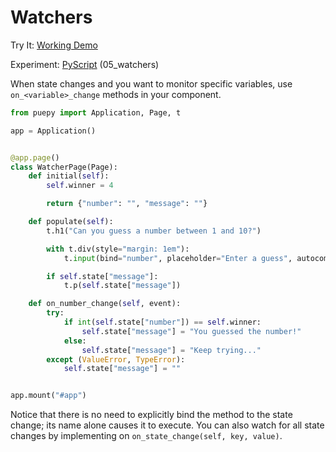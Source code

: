 # Watchers

<tldr>
    <p>Try It: <a href="https://kkinder.pyscriptapps.com/puepy-tutorial/latest/05_watchers/index.html">Working Demo</a></p>
    <p>Experiment: <a href="https://pyscript.com/@kkinder/puepy-tutorial/latest">PyScript</a> (05_watchers)</p>
</tldr>

When state changes and you want to monitor specific variables, use `on_<variable>_change` methods in your component.

```Python
from puepy import Application, Page, t

app = Application()


@app.page()
class WatcherPage(Page):
    def initial(self):
        self.winner = 4

        return {"number": "", "message": ""}

    def populate(self):
        t.h1("Can you guess a number between 1 and 10?")

        with t.div(style="margin: 1em"):
            t.input(bind="number", placeholder="Enter a guess", autocomplete="off", type="number", maxlength=1)

        if self.state["message"]:
            t.p(self.state["message"])

    def on_number_change(self, event):
        try:
            if int(self.state["number"]) == self.winner:
                self.state["message"] = "You guessed the number!"
            else:
                self.state["message"] = "Keep trying..."
        except (ValueError, TypeError):
            self.state["message"] = ""


app.mount("#app")
```

Notice that there is no need to explicitly bind the method to the state change; its name alone causes it to execute.
You can also watch for all state changes by implementing on `on_state_change(self, key, value)`.

